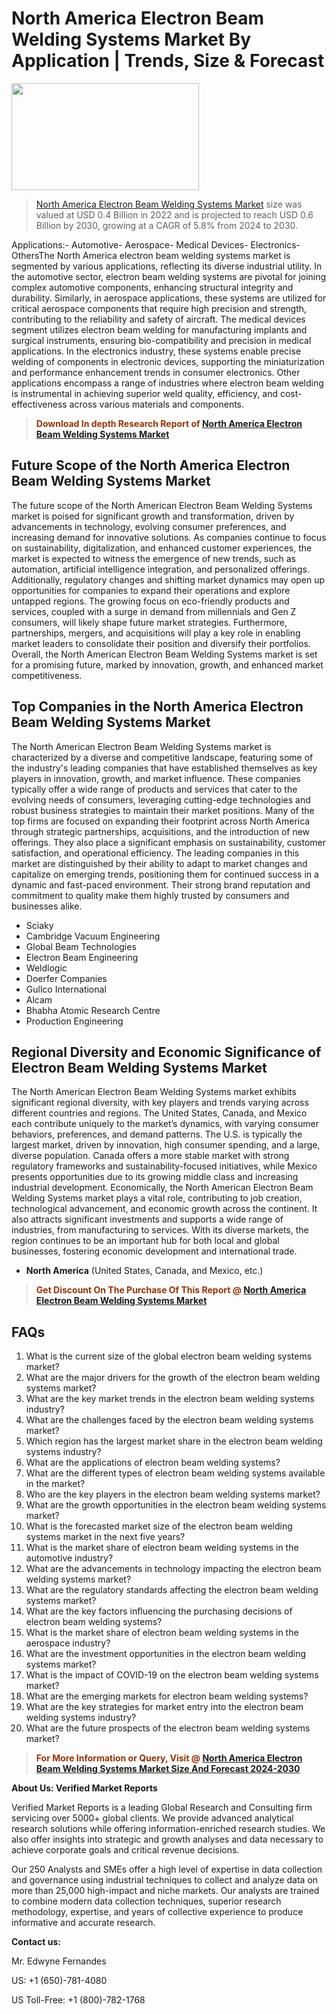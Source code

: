 <p><h1>North America Electron Beam Welding Systems Market By Application | Trends, Size & Forecast</h1><p><img class="aligncenter size-medium wp-image-105565" src="https://ffe5etoiles.com/wp-content/uploads/2025/01/MST7-300x171.png" alt="" width="300" height="171" /></p><blockquote><p><a href="https://www.verifiedmarketreports.com/download-sample/?rid=611772&utm_source=Github-NA&utm_medium=389" target="_blank">North America Electron Beam Welding Systems Market</a> size was valued at USD 0.4 Billion in 2022 and is projected to reach USD 0.6 Billion by 2030, growing at a CAGR of 5.8% from 2024 to 2030.</p></blockquote>Applications:- Automotive- Aerospace- Medical Devices- Electronics- OthersThe North America electron beam welding systems market is segmented by various applications, reflecting its diverse industrial utility. In the automotive sector, electron beam welding systems are pivotal for joining complex automotive components, enhancing structural integrity and durability. Similarly, in aerospace applications, these systems are utilized for critical aerospace components that require high precision and strength, contributing to the reliability and safety of aircraft. The medical devices segment utilizes electron beam welding for manufacturing implants and surgical instruments, ensuring bio-compatibility and precision in medical applications. In the electronics industry, these systems enable precise welding of components in electronic devices, supporting the miniaturization and performance enhancement trends in consumer electronics. Other applications encompass a range of industries where electron beam welding is instrumental in achieving superior weld quality, efficiency, and cost-effectiveness across various materials and components.</p><blockquote><p><span style="color: #993300;"><strong>Download In depth Research Report of <a href="https://www.verifiedmarketreports.com/download-sample/?rid=611772&utm_source=Github-NA&utm_medium=389">North America Electron Beam Welding Systems Market</a></strong></span></p></blockquote><h2>Future Scope of the North America Electron Beam Welding Systems Market</h2><p>The future scope of the North American Electron Beam Welding Systems market is poised for significant growth and transformation, driven by advancements in technology, evolving consumer preferences, and increasing demand for innovative solutions. As companies continue to focus on sustainability, digitalization, and enhanced customer experiences, the market is expected to witness the emergence of new trends, such as automation, artificial intelligence integration, and personalized offerings. Additionally, regulatory changes and shifting market dynamics may open up opportunities for companies to expand their operations and explore untapped regions. The growing focus on eco-friendly products and services, coupled with a surge in demand from millennials and Gen Z consumers, will likely shape future market strategies. Furthermore, partnerships, mergers, and acquisitions will play a key role in enabling market leaders to consolidate their position and diversify their portfolios. Overall, the North American Electron Beam Welding Systems market is set for a promising future, marked by innovation, growth, and enhanced market competitiveness.</p><h2>Top Companies in the North America Electron Beam Welding Systems Market</h2><p>The North American Electron Beam Welding Systems market is characterized by a diverse and competitive landscape, featuring some of the industry's leading companies that have established themselves as key players in innovation, growth, and market influence. These companies typically offer a wide range of products and services that cater to the evolving needs of consumers, leveraging cutting-edge technologies and robust business strategies to maintain their market positions. Many of the top firms are focused on expanding their footprint across North America through strategic partnerships, acquisitions, and the introduction of new offerings. They also place a significant emphasis on sustainability, customer satisfaction, and operational efficiency. The leading companies in this market are distinguished by their ability to adapt to market changes and capitalize on emerging trends, positioning them for continued success in a dynamic and fast-paced environment. Their strong brand reputation and commitment to quality make them highly trusted by consumers and businesses alike.</p><p><ul><li>Sciaky </li><li> Cambridge Vacuum Engineering </li><li> Global Beam Technologies </li><li> Electron Beam Engineering </li><li> Weldlogic </li><li> Doerfer Companies </li><li> Gullco International </li><li> Alcam </li><li> Bhabha Atomic Research Centre </li><li> Production Engineering</li></ul></p><h2>Regional Diversity and Economic Significance of Electron Beam Welding Systems Market</h2><p>The North American Electron Beam Welding Systems market exhibits significant regional diversity, with key players and trends varying across different countries and regions. The United States, Canada, and Mexico each contribute uniquely to the market’s dynamics, with varying consumer behaviors, preferences, and demand patterns. The U.S. is typically the largest market, driven by innovation, high consumer spending, and a large, diverse population. Canada offers a more stable market with strong regulatory frameworks and sustainability-focused initiatives, while Mexico presents opportunities due to its growing middle class and increasing industrial development. Economically, the North American Electron Beam Welding Systems market plays a vital role, contributing to job creation, technological advancement, and economic growth across the continent. It also attracts significant investments and supports a wide range of industries, from manufacturing to services. With its diverse markets, the region continues to be an important hub for both local and global businesses, fostering economic development and international trade.</p><ul> <li><strong>North America</strong> (United States, Canada, and Mexico, etc.)</li></ul><blockquote><p><span style="color: #993300;"><strong>Get Discount On The Purchase Of This Report @ <a href="https://www.verifiedmarketreports.com/ask-for-discount/?rid=611772&utm_source=Github-NA&utm_medium=389">North America Electron Beam Welding Systems Market</a></strong></span></p></blockquote><h2>FAQs</h2><p><ol> <li>What is the current size of the global electron beam welding systems market?</div><div></li> <li>What are the major drivers for the growth of the electron beam welding systems market?</div><div></li> <li>What are the key market trends in the electron beam welding systems industry?</div><div></li> <li>What are the challenges faced by the electron beam welding systems market?</div><div></li> <li>Which region has the largest market share in the electron beam welding systems industry?</div><div></li> <li>What are the applications of electron beam welding systems?</div><div></li> <li>What are the different types of electron beam welding systems available in the market?</div><div></li> <li>Who are the key players in the electron beam welding systems market?</div><div></li> <li>What are the growth opportunities in the electron beam welding systems market?</div><div></li> <li>What is the forecasted market size of the electron beam welding systems market in the next five years?</div><div></li> <li>What is the market share of electron beam welding systems in the automotive industry?</div><div></li> <li>What are the advancements in technology impacting the electron beam welding systems market?</div><div></li> <li>What are the regulatory standards affecting the electron beam welding systems market?</div><div></li> <li>What are the key factors influencing the purchasing decisions of electron beam welding systems?</div><div></li> <li>What is the market share of electron beam welding systems in the aerospace industry?</div><div></li> <li>What are the investment opportunities in the electron beam welding systems market?</div><div></li> <li>What is the impact of COVID-19 on the electron beam welding systems market?</div><div></li> <li>What are the emerging markets for electron beam welding systems?</div><div></li> <li>What are the key strategies for market entry into the electron beam welding systems industry?</div><div></li> <li>What are the future prospects of the electron beam welding systems market?</div><div></li></ol></p><blockquote><p><span style="color: #993300;"><strong>For More Information or Query, Visit @ <a href="https://www.verifiedmarketreports.com/product/electron-beam-welding-systems-market/">North America Electron Beam Welding Systems Market Size And Forecast 2024-2030</a></strong></span></p></blockquote><p><strong>About Us: Verified Market Reports</strong></p><p>Verified Market Reports is a leading Global Research and Consulting firm servicing over 5000+ global clients. We provide advanced analytical research solutions while offering information-enriched research studies. We also offer insights into strategic and growth analyses and data necessary to achieve corporate goals and critical revenue decisions.</p><p>Our 250 Analysts and SMEs offer a high level of expertise in data collection and governance using industrial techniques to collect and analyze data on more than 25,000 high-impact and niche markets. Our analysts are trained to combine modern data collection techniques, superior research methodology, expertise, and years of collective experience to produce informative and accurate research.</p><p><strong>Contact us:</strong></p><p>Mr. Edwyne Fernandes</p><p>US: +1 (650)-781-4080</p><p>US Toll-Free: +1 (800)-782-1768</p>
